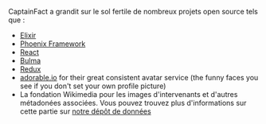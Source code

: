 CaptainFact a grandit sur le sol fertile de nombreux projets open source tels que :

* [Elixir](https://elixir-lang.org)
* [Phoenix Framework](https://github.com/phoenixframework/phoenix)
* [React](https://facebook.github.io/react/)
* [Bulma](http://bulma.io/)
* [Redux](http://redux.js.org/)
* [adorable.io](http://avatars.adorable.io/) for their great consistent avatar service (the funny faces 
  you see if you don't set your own profile picture)
* La fondation Wikimedia pour les images d'intervenants et d'autres métadonées associées. Vous
  pouvez trouvez plus d'informations sur cette partie sur
  [notre dépôt de données](https://github.com/CaptainFact/captain-fact-data)
